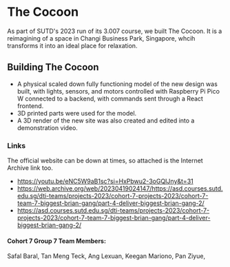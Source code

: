 # The Cocoon

As part of SUTD's 2023 run of its 3.007 course, we built The Cocoon.
It is a reimagining of a space in Changi Business Park, Singapore, whcih transforms it into an ideal place for relaxation.

## Building The Cocoon
* A physical scaled down fully functioning model of the new design was built, with lights, sensors, and motors controlled with Raspberry Pi Pico W connected to a backend, with commands sent through a React frontend.
* 3D printed parts were used for the model.
* A 3D render of the new site was also created and edited into a demonstration video.

### Links
The official website can be down at times, so attached is the Internet Archive link too.
* https://youtu.be/eNC5W9aB1sc?si=HxPbwu2-3oGQIJny&t=31
* https://web.archive.org/web/20230419024147/https://asd.courses.sutd.edu.sg/dti-teams/projects-2023/cohort-7-projects-2023/cohort-7-team-7-biggest-brian-gang/part-4-deliver-biggest-brian-gang-2/
* https://asd.courses.sutd.edu.sg/dti-teams/projects-2023/cohort-7-projects-2023/cohort-7-team-7-biggest-brian-gang/part-4-deliver-biggest-brian-gang-2/

#### Cohort 7 Group 7 Team Members:
Safal Baral,
Tan Meng Teck,
Ang Lexuan,
Keegan Mariono,
Pan Ziyue,
